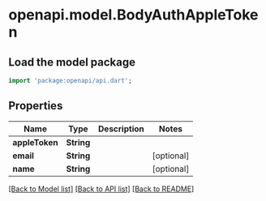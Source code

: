 # openapi.model.BodyAuthAppleToken

## Load the model package
```dart
import 'package:openapi/api.dart';
```

## Properties
Name | Type | Description | Notes
------------ | ------------- | ------------- | -------------
**appleToken** | **String** |  | 
**email** | **String** |  | [optional] 
**name** | **String** |  | [optional] 

[[Back to Model list]](../README.md#documentation-for-models) [[Back to API list]](../README.md#documentation-for-api-endpoints) [[Back to README]](../README.md)



